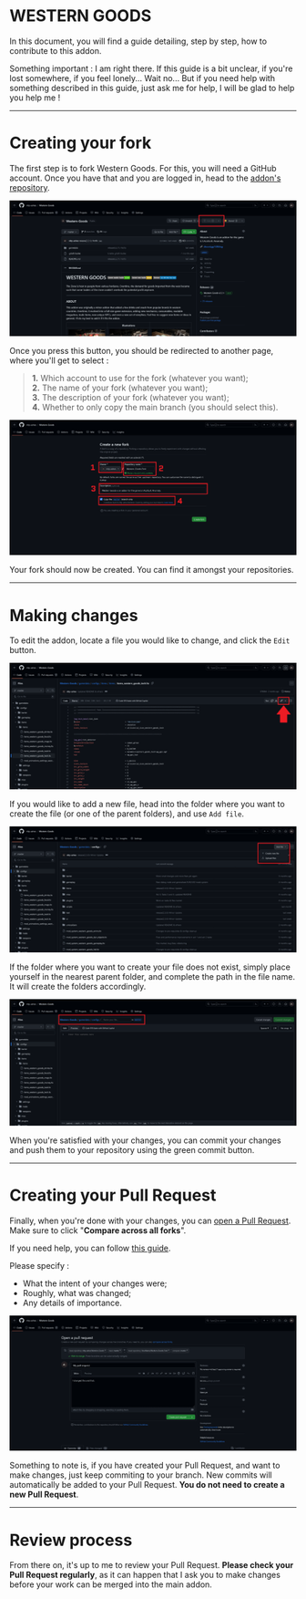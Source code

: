 # WESTERN GOODS

In this document, you will find a guide detailing, step by step, how to contribute to this addon.

Something important : I am right there. If this guide is a bit unclear, if you're lost somewhere, if you feel lonely... Wait no... But if you need help with something described in this guide, just ask me for help, I will be glad to help you help me !

---

# Creating your fork

The first step is to fork Western Goods. For this, you will need a GitHub account. Once you have that and you are logged in, head to the [addon's repository](https://github.com/nltp-ashes/Western-Goods).

![Image create fork](https://raw.githubusercontent.com/nltp-ashes/assets/master/Western-Goods/Wiki/Contributing/img_fork.png)

Once you press this button, you should be redirected to another page, where you'll get to select :
> **1.** Which account to use for the fork (whatever you want);  
> **2.** The name of your fork (whatever you want);  
> **3.** The description of your fork (whatever you want);  
> **4.** Whether to only copy the main branch (you should select this).

![Image showing the prompt to create a new fork](https://raw.githubusercontent.com/nltp-ashes/assets/master/Western-Goods/Wiki/Contributing/img_create.png)

Your fork should now be created. You can find it amongst your repositories.

---

# Making changes

To edit the addon, locate a file you would like to change, and click the `Edit` button.

![Button to edit a file](https://raw.githubusercontent.com/nltp-ashes/assets/master/Western-Goods/Wiki/Contributing/img_edit_file.png)

If you would like to add a new file, head into the folder where you want to create the file (or one of the parent folders), and use `Add file`.

![Button to add a file](https://raw.githubusercontent.com/nltp-ashes/assets/master/Western-Goods/Wiki/Contributing/img_add_file.png)

If the folder where you want to create your file does not exist, simply place yourself in the nearest parent folder, and complete the path in the file name. It will create the folders accordingly.

![Path input](https://raw.githubusercontent.com/nltp-ashes/assets/master/Western-Goods/Wiki/Contributing/img_name_file.png)

When you're satisfied with your changes, you can commit your changes and push them to your repository using the green commit button.

---

# Creating your Pull Request

Finally, when you're done with your changes, you can [open a Pull Request](https://github.com/nltp-ashes/Western-Goods/compare). Make sure to click "**Compare across all forks**".

If you need help, you can follow [this guide](https://docs.github.com/en/pull-requests/collaborating-with-pull-requests/proposing-changes-to-your-work-with-pull-requests/creating-a-pull-request).

Please specify :
- What the intent of your changes were;
- Roughly, what was changed;
- Any details of importance.

![Image creation Pull Request](https://raw.githubusercontent.com/nltp-ashes/assets/master/Western-Goods/Wiki/Contributing/img_pull_request.png)

Something to note is, if you have created your Pull Request, and want to make changes, just keep commiting to your branch. New commits will automatically be added to your Pull Request. **You do not need to create a new Pull Request**.

---

# Review process

From there on, it's up to me to review your Pull Request. **Please check your Pull Request regularly**, as it can happen that I ask you to make changes before your work can be merged into the main addon.